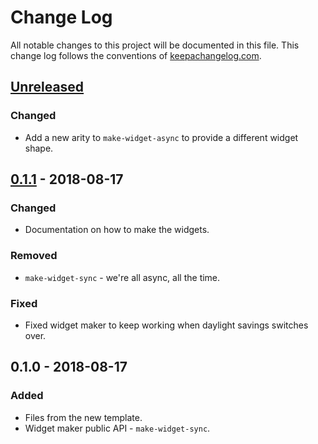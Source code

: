 # Change Log
All notable changes to this project will be documented in this file. This change log follows the conventions of [keepachangelog.com](http://keepachangelog.com/).

## [Unreleased]
### Changed
- Add a new arity to `make-widget-async` to provide a different widget shape.

## [0.1.1] - 2018-08-17
### Changed
- Documentation on how to make the widgets.

### Removed
- `make-widget-sync` - we're all async, all the time.

### Fixed
- Fixed widget maker to keep working when daylight savings switches over.

## 0.1.0 - 2018-08-17
### Added
- Files from the new template.
- Widget maker public API - `make-widget-sync`.

[Unreleased]: https://github.com/your-name/cljthreetest1/compare/0.1.1...HEAD
[0.1.1]: https://github.com/your-name/cljthreetest1/compare/0.1.0...0.1.1
